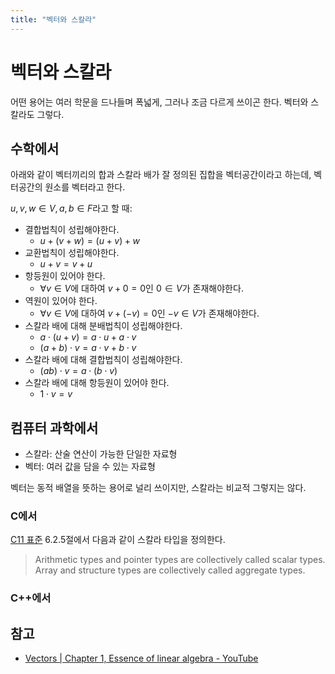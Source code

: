 ```yaml
---
title: "벡터와 스칼라"
---
```

# 벡터와 스칼라

어떤 용어는 여러 학문을 드나들며 폭넓게, 그러나 조금 다르게 쓰이곤 한다. 벡터와 스칼라도 그렇다.

## 수학에서

아래와 같이 벡터끼리의 합과 스칼라 배가 잘 정의된 집합을 벡터공간이라고 하는데, 벡터공간의 원소를 벡터라고 한다.

$u, v, w \in V, a, b \in F$라고 할 때:
- 결합법칙이 성립해야한다.
	- $u + (v + w) = (u + v) + w$
- 교환법칙이 성립해야한다.
	- $u + v = v + u$
- 항등원이 있어야 한다.
	- $\forall v \in V$에 대하여 $v + 0 = 0$인 $0 \in V$가 존재해야한다.
- 역원이 있어야 한다.
	- $\forall v \in V$에 대하여 $v + (-v) = 0$인 $-v \in V$가 존재해야한다.
- 스칼라 배에 대해 분배법칙이 성립해야한다.
	- $a\cdot\left(u+v\right)=a\cdot u+a\cdot v$
	- $(a+b)⋅v=a⋅v+b⋅v$
- 스칼라 배에 대해 결합법칙이 성립해야한다.
	- $(ab) \cdot v = a \cdot (b \cdot v)$
- 스칼라 배에 대해 항등원이 있어야 한다.
	- $1\cdot v = v$

## 컴퓨터 과학에서

- 스칼라: 산술 연산이 가능한 단일한 자료형
- 벡터: 여러 값을 담을 수 있는 자료형

벡터는 동적 배열을 뜻하는 용어로 널리 쓰이지만, 스칼라는 비교적 그렇지는 않다.

### C에서

[C11 표준](https://www.open-std.org/jtc1/sc22/wg14/www/docs/n1548.pdf) 6.2.5절에서 다음과 같이 스칼라 타입을 정의한다.

> Arithmetic types and pointer types are collectively called scalar types. Array and structure types are collectively called aggregate types.

### C++에서

## 참고

- [Vectors | Chapter 1, Essence of linear algebra - YouTube](https://www.youtube.com/watch?v=fNk_zzaMoSs)